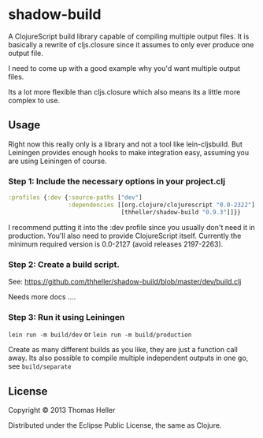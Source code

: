 # shadow-build

A ClojureScript build library capable of compiling multiple output files. It is basically a rewrite of cljs.closure since it assumes to only ever produce one output file.

I need to come up with a good example why you'd want multiple output files.

Its a lot more flexible than cljs.closure which also means its a little more complex to use.

## Usage

Right now this really only is a library and not a tool like lein-cljsbuild. But Leiningen provides enough hooks to make integration easy, assuming you are using Leiningen of course.

### Step 1: Include the necessary options in your project.clj

```clojure
:profiles {:dev {:source-paths ["dev"]
                 :dependencies [[org.clojure/clojurescript "0.0-2322"]
                                [thheller/shadow-build "0.9.3"]]}}
```

I recommend putting it into the :dev profile since you usually don't need it in production. You'll also need to provide ClojureScript itself. Currently the minimum required version is 0.0-2127 (avoid releases 2197-2263).

### Step 2: Create a build script.

See: https://github.com/thheller/shadow-build/blob/master/dev/build.clj

Needs more docs ....

### Step 3: Run it using Leiningen

```lein run -m build/dev```
or
```lein run -m build/production```

Create as many different builds as you like, they are just a function call away. Its also possible to compile multiple independent outputs in one go, see ```build/separate```

## License

Copyright © 2013 Thomas Heller

Distributed under the Eclipse Public License, the same as Clojure.
